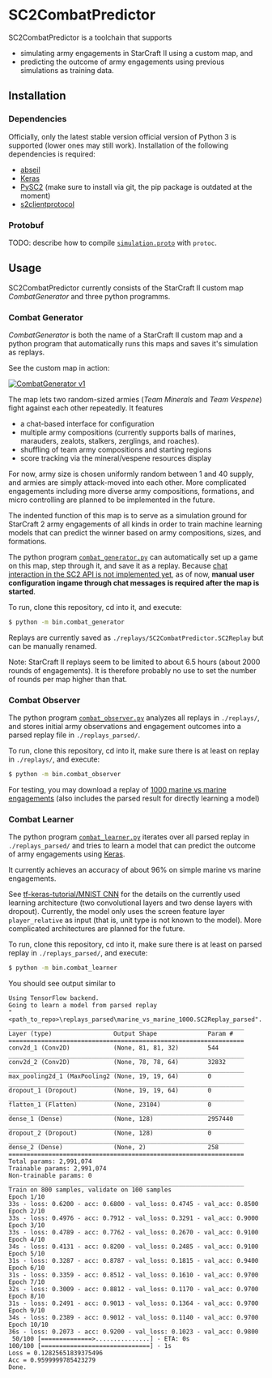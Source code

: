 # SC2CombatPredictor

SC2CombatPredictor is a toolchain that supports

* simulating army engagements in StarCraft II using a custom map, and
* predicting the outcome of army engagements using previous simulations as training data.

## Installation

### Dependencies

Officially, only the latest stable version official version of Python 3 is supported (lower ones may still work).
Installation of the following dependencies is required:

* [abseil](https://github.com/abseil/abseil-py)
* [Keras](https://keras.io/)
* [PySC2](https://github.com/deepmind/pysc2) (make sure to install via git, the pip package is outdated at the moment)
* [s2clientprotocol](https://pypi.python.org/pypi/s2clientprotocol/)

### Protobuf

TODO: describe how to compile [`simulation.proto`](https://github.com/lschmelzeisen/SC2CombatPredictor/blob/master/data/simulation.proto) with `protoc`.

## Usage

SC2CombatPredictor currently consists of the StarCraft II custom map *CombatGenerator* and three python programms.

### Combat Generator

*CombatGenerator* is both the name of a StarCraft II custom map and a python program that automatically runs this maps and saves it's simulation as replays.

See the custom map in action:

[![CombatGenerator v1](https://i.imgur.com/n98l1oY.png)](https://youtu.be/bEdV4p0yA8A)

The map lets two random-sized armies (*Team Minerals* and *Team Vespene*) fight against each other repeatedly.
It features

* a chat-based interface for configuration
* multiple army compositions  (currently supports balls of marines, marauders, zealots, stalkers, zerglings, and roaches).
* shuffling of team army compositions and starting regions
* score tracking via the mineral/vespene resources display 

For now, army size is chosen uniformly random between 1 and 40 supply, and armies are simply attack-moved into each other.
More complicated engagements including more diverse army compositions, formations, and micro controlling are planned to be implemented in the future.

The indented function of this map is to serve as a simulation ground for StarCraft 2 army engagements of all kinds in order to train machine learning models that can predict the winner based on army compositions, sizes, and formations.

The python program [`combat_generator.py`](https://github.com/lschmelzeisen/SC2CombatPredictor/blob/master/bin/combat_generator.py) can automatically set up a game on this map, step through it, and save it as a replay.
Because [chat interaction in the SC2 API is not implemented yet](https://github.com/Blizzard/s2client-proto/issues/29), as of now, **manual user configuration ingame through chat messages is required after the map is started**.

To run, clone this repository, cd into it, and execute:

```sh
$ python -m bin.combat_generator
```

Replays are currently saved as `./replays/SC2CombatPredictor.SC2Replay` but can be manually renamed.

Note: StarCraft II replays seem to be limited to about 6.5 hours (about 2000 rounds of engagements).
It is therefore probably no use to set the number of rounds per map higher than that.

### Combat Observer

The python program [`combat_observer.py`](https://github.com/lschmelzeisen/SC2CombatPredictor/blob/master/bin/combat_observer.py) analyzes all replays in `./replays/`, and stores initial army observations and engagement outcomes into a parsed replay file in `./replays_parsed/`.

To run, clone this repository, cd into it, make sure there is at least on replay in `./replays/`, and execute:

```sh
$ python -m bin.combat_observer
```

For testing, you may download a replay of [1000 marine vs marine engagements](https://drive.google.com/file/d/0B1wUqkcSl9XUd0ZlVnNFdE5VSkU/view?usp=sharing) (also includes the parsed result for directly learning a model)

### Combat Learner

The python program [`combat_learner.py`](https://github.com/lschmelzeisen/SC2CombatPredictor/blob/master/bin/combat_learner.py) iterates over all parsed replay in `./replays_parsed/` and tries to learn a model that can predict the outcome of army engagements using [Keras](https://keras.io/).

It currently achieves an accuracy of about 96% on simple marine vs marine engagements.

See [tf-keras-tutorial/MNIST CNN](https://github.com/knathanieltucker/tf-keras-tutorial/blob/master/MNISTCNN.ipynb) for the details on the currently used learning architecture (two convolutional layers and two dense layers with dropout).
Currently, the model only uses the screen feature layer `player_relative` as input (that is, unit type is not known to the model).
More complicated architectures are planned for the future.

To run, clone this repository, cd into it, make sure there is at least on parsed replay in `./replays_parsed/`, and execute:

```sh
$ python -m bin.combat_learner
```

You should see output similar to

```plain
Using TensorFlow backend.
Going to learn a model from parsed replay
"<path_to_repo>\replays_parsed\marine_vs_marine_1000.SC2Replay_parsed".
_________________________________________________________________
Layer (type)                 Output Shape              Param #   
=================================================================
conv2d_1 (Conv2D)            (None, 81, 81, 32)        544       
_________________________________________________________________
conv2d_2 (Conv2D)            (None, 78, 78, 64)        32832     
_________________________________________________________________
max_pooling2d_1 (MaxPooling2 (None, 19, 19, 64)        0         
_________________________________________________________________
dropout_1 (Dropout)          (None, 19, 19, 64)        0         
_________________________________________________________________
flatten_1 (Flatten)          (None, 23104)             0         
_________________________________________________________________
dense_1 (Dense)              (None, 128)               2957440   
_________________________________________________________________
dropout_2 (Dropout)          (None, 128)               0         
_________________________________________________________________
dense_2 (Dense)              (None, 2)                 258       
=================================================================
Total params: 2,991,074
Trainable params: 2,991,074
Non-trainable params: 0
_________________________________________________________________
Train on 800 samples, validate on 100 samples
Epoch 1/10
33s - loss: 0.6200 - acc: 0.6800 - val_loss: 0.4745 - val_acc: 0.8500
Epoch 2/10
33s - loss: 0.4976 - acc: 0.7912 - val_loss: 0.3291 - val_acc: 0.9000
Epoch 3/10
33s - loss: 0.4789 - acc: 0.7762 - val_loss: 0.2670 - val_acc: 0.9100
Epoch 4/10
34s - loss: 0.4131 - acc: 0.8200 - val_loss: 0.2485 - val_acc: 0.9100
Epoch 5/10
31s - loss: 0.3287 - acc: 0.8787 - val_loss: 0.1815 - val_acc: 0.9400
Epoch 6/10
31s - loss: 0.3359 - acc: 0.8512 - val_loss: 0.1610 - val_acc: 0.9700
Epoch 7/10
32s - loss: 0.3009 - acc: 0.8812 - val_loss: 0.1170 - val_acc: 0.9700
Epoch 8/10
31s - loss: 0.2491 - acc: 0.9013 - val_loss: 0.1364 - val_acc: 0.9700
Epoch 9/10
34s - loss: 0.2389 - acc: 0.9012 - val_loss: 0.1140 - val_acc: 0.9700
Epoch 10/10
36s - loss: 0.2073 - acc: 0.9200 - val_loss: 0.1023 - val_acc: 0.9800
 50/100 [==============>...............] - ETA: 0s
100/100 [==============================] - 1s     
Loss = 0.12825651839375496
Acc = 0.9599999785423279
Done.
```
